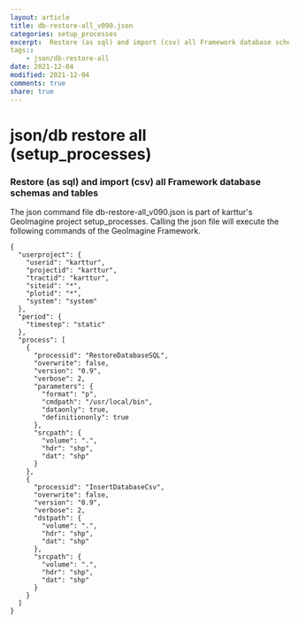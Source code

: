 ```yaml
---
layout: article
title: db-restore-all_v090.json
categories: setup_processes
excerpt:  Restore (as sql) and import (csv) all Framework database schemas and tables
tags:: 
    - json/db-restore-all
date: 2021-12-04
modified: 2021-12-04
comments: true
share: true
---
```


# json/db restore all (setup_processes)

###  Restore (as sql) and import (csv) all Framework database schemas and tables

The json command file <span class='file'>db-restore-all_v090.json</span> is part of karttur's GeoImagine project <span class='project'>setup_processes</span>. Calling the json file will execute the following commands of the GeoImagine Framework.

```
{
  "userproject": {
    "userid": "karttur",
    "projectid": "karttur",
    "tractid": "karttur",
    "siteid": "*",
    "plotid": "*",
    "system": "system"
  },
  "period": {
    "timestep": "static"
  },
  "process": [
    {
      "processid": "RestoreDatabaseSQL",
      "overwrite": false,
      "version": "0.9",
      "verbose": 2,
      "parameters": {
        "format": "p",
        "cmdpath": "/usr/local/bin",
        "dataonly": true,
        "definitiononly": true
      },
      "srcpath": {
        "volume": ".",
        "hdr": "shp",
        "dat": "shp"
      }
    },
    {
      "processid": "InsertDatabaseCsv",
      "overwrite": false,
      "version": "0.9",
      "verbose": 2,
      "dstpath": {
        "volume": ".",
        "hdr": "shp",
        "dat": "shp"
      },
      "srcpath": {
        "volume": ".",
        "hdr": "shp",
        "dat": "shp"
      }
    }
  ]
}
```
